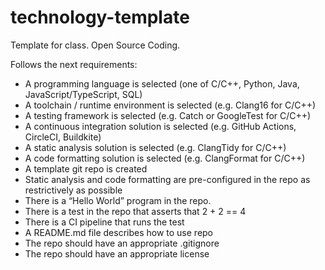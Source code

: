# technology-template

Template for class. Open Source Coding.

Follows the next requirements:
- A programming language is selected (one of C/C++, Python, Java, JavaScript/TypeScript, SQL)
- A toolchain / runtime environment is selected (e.g. Clang16 for C/C++)
- A testing framework is selected (e.g. Catch or GoogleTest for C/C++)
- A continuous integration solution is selected (e.g. GitHub Actions, CircleCI, Buildkite)
- A static analysis solution is selected (e.g. ClangTidy for C/C++)
- A code formatting solution is selected (e.g. ClangFormat for C/C++)
- A template git repo is created
- Static analysis and code formatting are pre-configured in the repo as restrictively as possible
- There is a “Hello World” program in the repo.
- There is a test in the repo that asserts that 2 + 2 == 4
- There is a CI pipeline that runs the test
- A README.md file describes how to use repo
- The repo should have an appropriate .gitignore
- The repo should have an appropriate license
